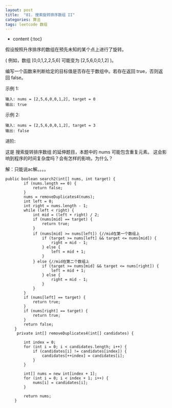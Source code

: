 ```yaml
---
layout: post
title:  "81. 搜索旋转排序数组 II"
categories: 算法
tags: leetcode 数组
---
```


* content
{:toc}

<!--more-->

假设按照升序排序的数组在预先未知的某个点上进行了旋转。

( 例如，数组 [0,0,1,2,2,5,6] 可能变为 [2,5,6,0,0,1,2] )。

编写一个函数来判断给定的目标值是否存在于数组中。若存在返回 true，否则返回 false。

示例 1:

```
输入: nums = [2,5,6,0,0,1,2], target = 0
输出: true
```

示例 2:

```
输入: nums = [2,5,6,0,0,1,2], target = 3
输出: false
```
进阶:

这是 搜索旋转排序数组 的延伸题目，本题中的 nums  可能包含重复元素。
这会影响到程序的时间复杂度吗？会有怎样的影响，为什么？

解：只能说ac解。。。。

```
public boolean search2(int[] nums, int target) {
        if (nums.length == 0) {
            return false;
        }
        nums = removeDuplicates4(nums);
        int left = 0;
        int right = nums.length - 1;
        while (left < right) {
            int mid = (left + right) / 2;
            if (nums[mid] == target) {
                return true;
            }
            if (nums[mid] >= nums[left]) {//mid在第一个数组上
                if (target >= nums[left] && target <= nums[mid]) {
                    right = mid - 1;
                } else {
                    left = mid + 1;
                }
            } else {//mid在第二个数组上
                if (target >= nums[mid] && target <= nums[right]) {
                    left = mid + 1;
                } else {
                    right = mid - 1;
                }
            }
        }
        if (nums[left] == target) {
            return true;
        }
        if (nums[right] == target) {
            return true;
        }
        return false;
    }
     private int[] removeDuplicates4(int[] candidates) {

        int index = 0;
        for (int i = 0; i < candidates.length; i++) {
            if (candidates[i] != candidates[index]) {
                candidates[++index] = candidates[i];
            }
        }

        int[] nums = new int[index + 1];
        for (int i = 0; i < index + 1; i++) {
            nums[i] = candidates[i];
        }

        return nums;
    }
```

